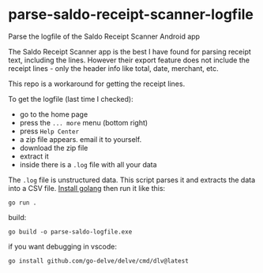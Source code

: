 # parse-saldo-receipt-scanner-logfile
Parse the logfile of the Saldo Receipt Scanner Android app

The Saldo Receipt Scanner app is the best I have found for parsing
receipt text, including the lines. However their export feature does
not include the receipt lines - only the header info like total, date,
merchant, etc.

This repo is a workaround for getting the receipt lines.

To get the logfile (last time I checked):
- go to the home page
- press the `... more` menu (bottom right)
- press `Help Center`
- a zip file appears. email it to yourself.
- download the zip file
- extract it
- inside there is a `.log` file with all your data

The `.log` file is unstructured data. This script parses it and extracts
the data into a CSV file. [Install golang](https://go.dev/dl/) then run
it like this:

    go run .

build:

    go build -o parse-saldo-logfile.exe

if you want debugging in vscode:

    go install github.com/go-delve/delve/cmd/dlv@latest
